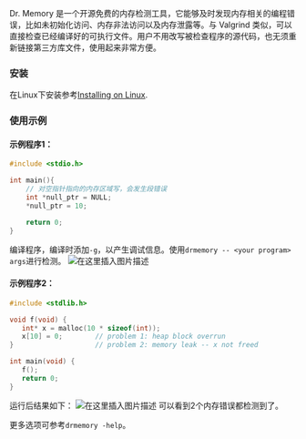 Dr. Memory 是一个开源免费的内存检测工具，它能够及时发现内存相关的编程错误，比如未初始化访问、内存非法访问以及内存泄露等。与 Valgrind 类似，可以直接检查已经编译好的可执行文件。用户不用改写被检查程序的源代码，也无须重新链接第三方库文件，使用起来非常方便。


### 安装
在Linux下安装参考[Installing on Linux](http://drmemory.org/docs/page_install_linux.html).

### 使用示例

#### 示例程序1：
```c
#include <stdio.h>

int main(){
	// 对空指针指向的内存区域写，会发生段错误
	int *null_ptr = NULL;
	*null_ptr = 10;

	return 0;
}
```
编译程序，编译时添加```-g```，以产生调试信息。使用```drmemory -- <your program> args```进行检测。
![在这里插入图片描述](https://img-blog.csdn.net/20180918100611117?watermark/2/text/aHR0cHM6Ly9ibG9nLmNzZG4ubmV0L3NfbGlzaGVuZw==/font/5a6L5L2T/fontsize/400/fill/I0JBQkFCMA==/dissolve/70)


#### 示例程序2：
```c
#include <stdlib.h>

void f(void) {
   int* x = malloc(10 * sizeof(int));
   x[10] = 0;        // problem 1: heap block overrun
}                    // problem 2: memory leak -- x not freed

int main(void) {
   f();
   return 0;
}
```
运行后结果如下：
![在这里插入图片描述](https://img-blog.csdn.net/20180918102323276?watermark/2/text/aHR0cHM6Ly9ibG9nLmNzZG4ubmV0L3NfbGlzaGVuZw==/font/5a6L5L2T/fontsize/400/fill/I0JBQkFCMA==/dissolve/70)
可以看到2个内存错误都检测到了。

更多选项可参考```drmemory -help```。